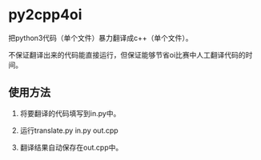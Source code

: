 # py2cpp4oi
 把python3代码（单个文件）暴力翻译成c++（单个文件）。
 
 不保证翻译出来的代码能直接运行，但保证能够节省oi比赛中人工翻译代码的时间。

## 使用方法

1. 将要翻译的代码填写到in.py中。

2. 运行translate.py in.py out.cpp

3. 翻译结果自动保存在out.cpp中。
